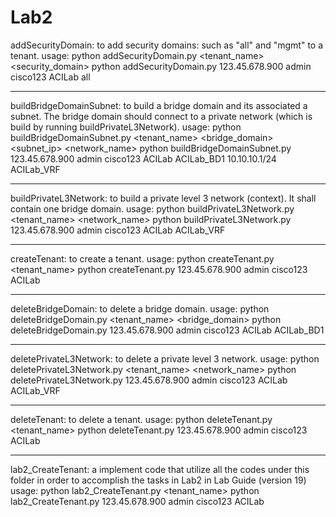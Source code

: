 Lab2
====================

addSecurityDomain: to add security domains: such as "all" and "mgmt" to a tenant.
usage:
python addSecurityDomain.py <hostname> <username> <password> <tenant_name> <security_domain>
python addSecurityDomain.py 123.45.678.900 admin cisco123 ACILab all

--------------------------------------------------------------------

buildBridgeDomainSubnet: to build a bridge domain and its associated a subnet. The bridge domain should connect to a private network (which is build by running buildPrivateL3Network). 
usage:
python buildBridgeDomainSubnet.py <hostname> <username> <password> <tenant_name> <bridge_domain> <subnet_ip> <network_name>
python buildBridgeDomainSubnet.py 123.45.678.900 admin cisco123 ACILab ACILab_BD1 10.10.10.1/24 ACILab_VRF

--------------------------------------------------------------------

buildPrivateL3Network: to build a private level 3 network (context). It shall contain one bridge domain.
usage:
python buildPrivateL3Network.py <hostname> <username> <password> <tenant_name> <network_name>
python buildPrivateL3Network.py 123.45.678.900 admin cisco123 ACILab ACILab_VRF

--------------------------------------------------------------------

createTenant: to create a tenant.
usage:
python createTenant.py <hostname> <username> <password> <tenant_name>
python createTenant.py 123.45.678.900 admin cisco123 ACILab

--------------------------------------------------------------------

deleteBridgeDomain: to delete a bridge domain.
usage:
python deleteBridgeDomain.py <hostname> <username> <password> <tenant_name> <bridge_domain>
python deleteBridgeDomain.py 123.45.678.900 admin cisco123 ACILab ACILab_BD1

--------------------------------------------------------------------

deletePrivateL3Network: to delete a private level 3 network.
usage:
python deletePrivateL3Network.py <hostname> <username> <password> <tenant_name> <network_name>
python deletePrivateL3Network.py 123.45.678.900 admin cisco123 ACILab ACILab_VRF

--------------------------------------------------------------------

deleteTenant: to delete a tenant.
usage:
python deleteTenant.py <hostname> <username> <password> <tenant_name>
python deleteTenant.py 123.45.678.900 admin cisco123 ACILab

--------------------------------------------------------------------

lab2_CreateTenant:  a implement code that utilize all the codes under this folder in order to accomplish the tasks in Lab2 in Lab Guide (version 19)
usage:
python lab2_CreateTenant.py <hostname> <username> <password> <tenant_name>
python lab2_CreateTenant.py 123.45.678.900 admin cisco123 ACILab

